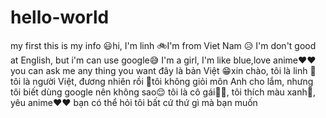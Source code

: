 # hello-world
my first
this is my info
😃hi, I'm linh
🚲I'm from Viet Nam
😥 I'm don't good at English, but i'm can use google😅
I'm a girl, I'm like blue,love anime❤️❤️
you can ask me any thing you want
đây là bản Việt
😁xin chào, tôi là linh
📎tôi là người Việt, đương nhiên rồi
🥲tôi không giỏi môn Anh cho lắm, nhưng tôi biết dùng google nên không sao😌
tôi là cô gái👧🏻, tôi thích màu xanh💙, yêu anime❤️❤️
bạn có thể hỏi tôi bất cứ thứ gì mà bạn muốn
